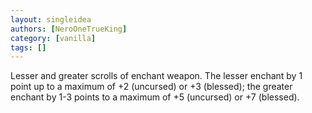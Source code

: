 ```yaml
---
layout: singleidea
authors: [NeroOneTrueKing]
category: [vanilla]
tags: []
---
```

Lesser and greater scrolls of enchant weapon. The lesser enchant by 1 point up to a maximum of +2 (uncursed) or +3 (blessed); the greater enchant by 1-3 points to a maximum of +5 (uncursed) or +7 (blessed).
